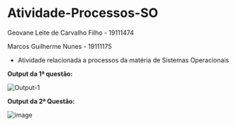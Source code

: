 # Atividade-Processos-SO

Geovane Leite de Carvalho Filho - 19111474

Marcos Guilherme Nunes - 19111175

* Atividade relacionada a processos da matéria de Sistemas Operacionais

**Output da 1ª questão:**

![Output-1](https://user-images.githubusercontent.com/50715776/145262294-c81c554c-bcb0-483b-94fd-8c9ee2fd8c24.png)


**Output da 2ª Questão:**

![image](https://user-images.githubusercontent.com/50715776/145317404-5de31e99-3dac-4a21-bffb-b1d5e359b90d.png)
